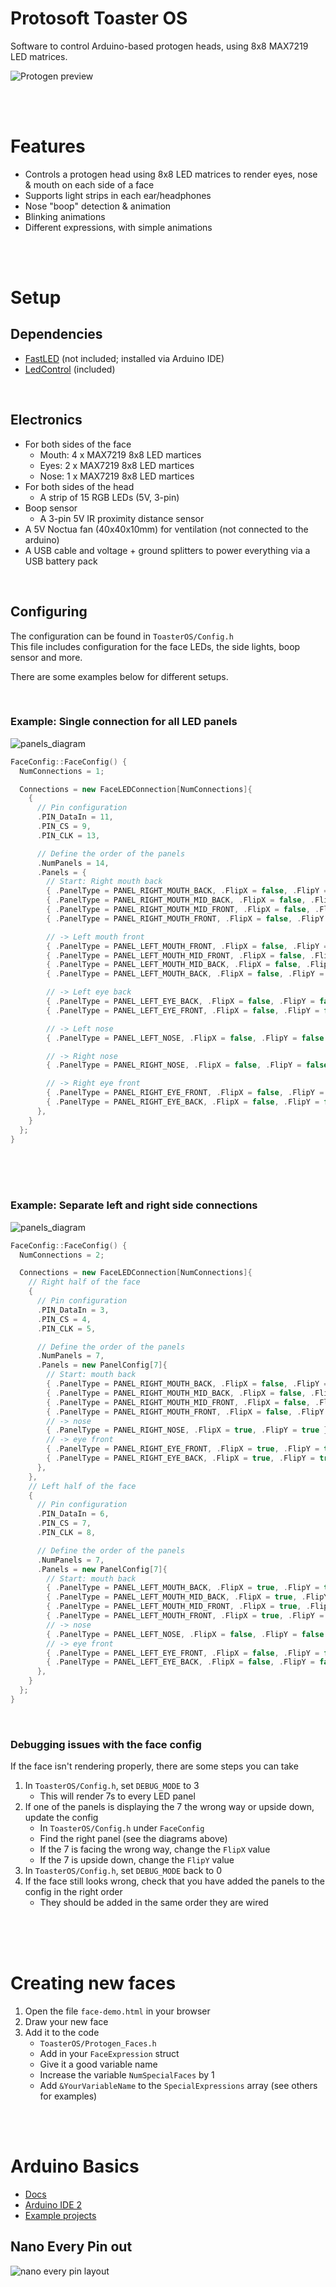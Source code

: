 # Protosoft Toaster OS

Software to control Arduino-based protogen heads, using 8x8 MAX7219 LED matrices.

![Protogen preview](https://i.imgur.com/5MpisuR.png)

<br><br>

# Features

- Controls a protogen head using 8x8 LED matrices to render eyes, nose & mouth on each side of a face
- Supports light strips in each ear/headphones
- Nose "boop" detection & animation
- Blinking animations
- Different expressions, with simple animations

<br><br>

# Setup

## Dependencies

- [FastLED](https://fastled.io/) (not included; installed via Arduino IDE)
- [LedControl](https://github.com/wayoda/LedControl) (included)

<br>

## Electronics

- For both sides of the face
   - Mouth: 4 x MAX7219 8x8 LED martices
   - Eyes: 2 x MAX7219 8x8 LED martices
   - Nose: 1 x MAX7219 8x8 LED martices
- For both sides of the head
   - A strip of 15 RGB LEDs (5V, 3-pin)
- Boop sensor
   - A 3-pin 5V IR proximity distance sensor
- A 5V Noctua fan (40x40x10mm) for ventilation (not connected to the arduino)
- A USB cable and voltage + ground splitters to power everything via a USB battery pack

<br>

## Configuring

The configuration can be found in `ToasterOS/Config.h` <br>
This file includes configuration for the face LEDs, the side lights, boop sensor and more.

There are some examples below for different setups.

<br>

### Example: Single connection for all LED panels

![panels_diagram](Docs/Images/panels_diagram_onecon.png)

```cpp
FaceConfig::FaceConfig() {
  NumConnections = 1;

  Connections = new FaceLEDConnection[NumConnections]{
    {
      // Pin configuration
      .PIN_DataIn = 11,
      .PIN_CS = 9,
      .PIN_CLK = 13,

      // Define the order of the panels
      .NumPanels = 14,
      .Panels = {
        // Start: Right mouth back
        { .PanelType = PANEL_RIGHT_MOUTH_BACK, .FlipX = false, .FlipY = false },
        { .PanelType = PANEL_RIGHT_MOUTH_MID_BACK, .FlipX = false, .FlipY = false },
        { .PanelType = PANEL_RIGHT_MOUTH_MID_FRONT, .FlipX = false, .FlipY = false },
        { .PanelType = PANEL_RIGHT_MOUTH_FRONT, .FlipX = false, .FlipY = false },

        // -> Left mouth front
        { .PanelType = PANEL_LEFT_MOUTH_FRONT, .FlipX = false, .FlipY = false },
        { .PanelType = PANEL_LEFT_MOUTH_MID_FRONT, .FlipX = false, .FlipY = false },
        { .PanelType = PANEL_LEFT_MOUTH_MID_BACK, .FlipX = false, .FlipY = false },
        { .PanelType = PANEL_LEFT_MOUTH_BACK, .FlipX = false, .FlipY = false },

        // -> Left eye back
        { .PanelType = PANEL_LEFT_EYE_BACK, .FlipX = false, .FlipY = false },
        { .PanelType = PANEL_LEFT_EYE_FRONT, .FlipX = false, .FlipY = false },

        // -> Left nose
        { .PanelType = PANEL_LEFT_NOSE, .FlipX = false, .FlipY = false },

        // -> Right nose
        { .PanelType = PANEL_RIGHT_NOSE, .FlipX = false, .FlipY = false },

        // -> Right eye front
        { .PanelType = PANEL_RIGHT_EYE_FRONT, .FlipX = false, .FlipY = false },
        { .PanelType = PANEL_RIGHT_EYE_BACK, .FlipX = false, .FlipY = false },
      },
    }
  };
}
```

<br><br><br>

### Example: Separate left and right side connections

![panels_diagram](Docs/Images/panels_diagram_twocon.png)


```cpp
FaceConfig::FaceConfig() {
  NumConnections = 2;

  Connections = new FaceLEDConnection[NumConnections]{
    // Right half of the face
    {
      // Pin configuration
      .PIN_DataIn = 3,
      .PIN_CS = 4,
      .PIN_CLK = 5,

      // Define the order of the panels
      .NumPanels = 7,
      .Panels = new PanelConfig[7]{
        // Start: mouth back
        { .PanelType = PANEL_RIGHT_MOUTH_BACK, .FlipX = false, .FlipY = false },
        { .PanelType = PANEL_RIGHT_MOUTH_MID_BACK, .FlipX = false, .FlipY = false },
        { .PanelType = PANEL_RIGHT_MOUTH_MID_FRONT, .FlipX = false, .FlipY = false },
        { .PanelType = PANEL_RIGHT_MOUTH_FRONT, .FlipX = false, .FlipY = false },
        // -> nose
        { .PanelType = PANEL_RIGHT_NOSE, .FlipX = true, .FlipY = true },
        // -> eye front
        { .PanelType = PANEL_RIGHT_EYE_FRONT, .FlipX = true, .FlipY = true },
        { .PanelType = PANEL_RIGHT_EYE_BACK, .FlipX = true, .FlipY = true },
      },
    },
    // Left half of the face
    {
      // Pin configuration
      .PIN_DataIn = 6,
      .PIN_CS = 7,
      .PIN_CLK = 8,

      // Define the order of the panels
      .NumPanels = 7,
      .Panels = new PanelConfig[7]{
        // Start: mouth back
        { .PanelType = PANEL_LEFT_MOUTH_BACK, .FlipX = true, .FlipY = true },
        { .PanelType = PANEL_LEFT_MOUTH_MID_BACK, .FlipX = true, .FlipY = true },
        { .PanelType = PANEL_LEFT_MOUTH_MID_FRONT, .FlipX = true, .FlipY = true },
        { .PanelType = PANEL_LEFT_MOUTH_FRONT, .FlipX = true, .FlipY = true },
        // -> nose
        { .PanelType = PANEL_LEFT_NOSE, .FlipX = false, .FlipY = false },
        // -> eye front
        { .PanelType = PANEL_LEFT_EYE_FRONT, .FlipX = false, .FlipY = false },
        { .PanelType = PANEL_LEFT_EYE_BACK, .FlipX = false, .FlipY = false },
      },
    }
  };
}
```

<br>

### Debugging issues with the face config

If the face isn't rendering properly, there are some steps you can take

1. In `ToasterOS/Config.h`, set `DEBUG_MODE` to 3
    - This will render 7s to every LED panel
2. If one of the panels is displaying the 7 the wrong way or upside down, update the config
    - In `ToasterOS/Config.h` under `FaceConfig`
    - Find the right panel (see the diagrams above)
    - If the 7 is facing the wrong way, change the `FlipX` value
    - If the 7 is upside down, change the `FlipY` value
3. In `ToasterOS/Config.h`, set `DEBUG_MODE` back to 0
4. If the face still looks wrong, check that you have added the panels to the config in the right order
    - They should be added in the same order they are wired

<br><br><br>

# Creating new faces

1. Open the file `face-demo.html` in your browser
2. Draw your new face
3. Add it to the code
    - `ToasterOS/Protogen_Faces.h`
    - Add in your `FaceExpression` struct
    - Give it a good variable name
    - Increase the variable `NumSpecialFaces` by 1
    - Add `&YourVariableName` to the `SpecialExpressions` array (see others for examples)

<br><br>

# Arduino Basics

- [Docs](https://docs.arduino.cc/learn/starting-guide/getting-started-arduino#a-typical-workflow)
- [Arduino IDE 2](https://docs.arduino.cc/software/ide-v2)
- [Example projects](https://github.com/BadgerCode/Arduino-Test-Projects)

## Nano Every Pin out

![nano every pin layout](https://content.arduino.cc/assets/Pinout-NANOevery_latest.png)
